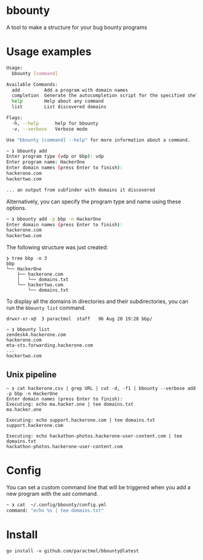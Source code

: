 # bbounty
A tool to make a structure for your bug bounty programs

# Usage examples

```bash
Usage:
  bbounty [command]

Available Commands:
  add         Add a program with domain names
  completion  Generate the autocompletion script for the specified shell
  help        Help about any command
  list        List discovered domains

Flags:
  -h, --help      help for bbounty
  -v, --verbose   Verbose mode

Use "bbounty [command] --help" for more information about a command.

~ ❯ bbounty add
Enter program type (vdp or bbp): vdp
Enter program name: HackerOne
Enter domain names (press Enter to finish):
hackerone.com
hackertwo.com

... an output from subfinder with domains it discovered
```

Alternatively, you can specify the program type and name using these options.
```bash
~ ❯ bbounty add -p bbp -n HackerOne
Enter domain names (press Enter to finish):
hackerone.com
hackertwo.com

```

The following structure was just created:

```fish
❯ tree bbp -n 3
bbp
└── HackerOne
    ├── hackerone.com
    │   └── domains.txt
    └── hackertwo.com
        └── domains.txt
```

To display all the domains in directories and their subdirectories, you can run the `bbounty list` command.


```fish
drwxr-xr-x@  3 paractmol  staff   96 Aug 20 19:28 bbp/

~ ❯ bbounty list
zendesk4.hackerone.com
hackerone.com
mta-sts.forwarding.hackerone.com
...
hackertwo.com
```

## Unix pipeline

```
~ ❯ cat hackerone.csv | grep URL | cut -d, -f1 | bbounty --verbose add -p bbp -n HackerOne
Enter domain names (press Enter to finish):
Executing: echo ma.hacker.one | tee domains.txt
ma.hacker.one

Executing: echo support.hackerone.com | tee domains.txt
support.hackerone.com

Executing: echo hackathon-photos.hackerone-user-content.com | tee domains.txt
hackathon-photos.hackerone-user-content.com
```

# Config

You can set a custom command line that will be triggered when you add a new program with the `add` command.

```bash
~ ❯ cat  ~/.config/bbounty/config.yml
command: "echo %s | tee domains.txt"
```


# Install

`go install -v github.com/paractmol/bbounty@latest`